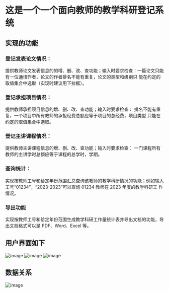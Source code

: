 # 这是一个一个面向教师的教学科研登记系统
## 实现的功能
### 登记发表论文情况：
提供教师论文发表信息的的增、删、改、查功能；输入时要求检查：一篇论文只能有一位通讯作者，论文的作者排名不能有重复，论文的类型和级别只
能在约定的取值集合中选取（实现时建议用下拉框）。
### 登记承担项目情况：
提供教师承担项目信息的增、删、改、查功能；输入时要求检查：
排名不能有重复，一个项目中所有教师的承担经费总额应等于项目的总经费，项目类型
只能在约定的取值集合中选取。
### 登记主讲课程情况：
提供教师主讲课程信息的增、删、改、查功能；输入时要求检查：
一门课程所有教师的主讲学时总额应等于课程的总学时，学期。
### 查询统计： 
实现按教师工号和给定年份范围汇总查询该教师的教学科研情况的功能；例如输入
工号“01234”，“2023-2023”可以查询 01234 教师在 2023 年度的教学科研工
作情况。
### 导出功能
实现按教师工号和给定年份范围生成教学科研工作量统计表并导出文档的功能，导出文档格式可以是 PDF、Word、Excel 等。
## 用户界面如下    
![image](https://github.com/user-attachments/assets/b57b1740-5cf7-4d0f-8608-7db92e8f5ba3)
![image](https://github.com/user-attachments/assets/52300a4a-0e77-43fd-a0c8-dc1d524236c5)
![image](https://github.com/user-attachments/assets/b1b47d67-6514-4dec-a690-d51ac4d7f5e3)
## 数据关系
![image](https://github.com/user-attachments/assets/bd822080-6a83-49f5-91b9-1cf7b983a5c5)
